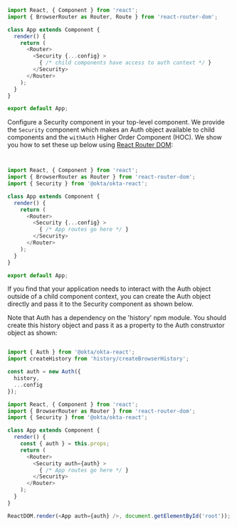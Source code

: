 

```javascript
import React, { Component } from 'react';
import { BrowserRouter as Router, Route } from 'react-router-dom';

class App extends Component {
  render() {
    return (
      <Router>
        <Security {...config} >
          { /* child components have access to auth context */ }
        </Security>
      </Router>
    );
  }
}

export default App;
```

Configure a Security component in your top-level component. We provide the `Security` component which makes an Auth object available to child components and the `withAuth` Higher Order Component (HOC). We show you how to set these up below using [React Router DOM](https://github.com/ReactTraining/react-router/tree/master/packages/react-router-dom):

```javascript


import React, { Component } from 'react';
import { BrowserRouter as Router } from 'react-router-dom';
import { Security } from '@okta/okta-react';

class App extends Component {
  render() {
    return (
      <Router>
        <Security {...config} >
          { /* App routes go here */ }
        </Security>
      </Router>
    );
  }
}

export default App;
```

If you find that your application needs to interact with the Auth object outside of a child component context, you can create the Auth object directly and pass it to the Security component as shown below.

Note that Auth has a dependency on the 'history' npm module. You should create this history object and pass it as a property to the Auth construxtor object as shown:

```javascript

import { Auth } from '@okta/okta-react';
import createHistory from 'history/createBrowserHistory';

const auth = new Auth({
  history,
  ...config
});

import React, { Component } from 'react';
import { BrowserRouter as Router } from 'react-router-dom';
import { Security } from '@okta/okta-react';

class App extends Component {
  render() {
    const { auth } = this.props;
    return (
      <Router>
        <Security auth={auth} >
          { /* App routes go here */ }
        </Security>
      </Router>
    );
  }
}

ReactDOM.render(<App auth={auth} />, document.getElementById('root'));
```
